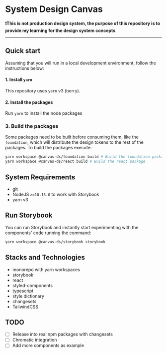 <div>
  <h1>System Design Canvas</h1>
    <strong>
        ❗This is not production design system, 
        the purpose of this repository is to provide my learning for the design system concepts
    </strong>
</div>
<hr />

## Quick start

Assuming that you will run in a local development environment, follow the instructions below:

#### 1. Install `yarn`

This repository uses `yarn` v3 (berry).

#### 2. Install the packages

Run `yarn` to install the node packages

### 3. Build the packages

Some packages need to be built before consuming them, like the `foundation`, which will distribute the design tokens to
the rest of the packages. To build the packages execute:

```bash
yarn workspace @canvas-ds/foundation build # Build the foundation package
yarn workspace @canvas-ds/react build # Build the react package
```

## System Requirements

- git
- NodeJS `>=10.13.0` to work with Storybook
- yarn v3

## Run Storybook

You can run Storybook and instantly start experimenting with the components' code running the command:

```bash
yarn workspace @canvas-ds/storybook storybook
```

## Stacks and Technologies

- monorepo with yarn workspaces
- storybook
- react
- styled-components
- typescript
- style dictionary
- changesets
- TailwindCSS

## TODO

- [ ] Release into real npm packages with changesets
- [ ] Chromatic integration
- [ ] Add more components as example